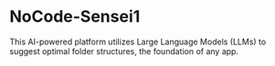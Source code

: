 # NoCode-Sensei1
This AI-powered platform utilizes Large Language Models (LLMs) to suggest optimal folder structures, the foundation of any app.
